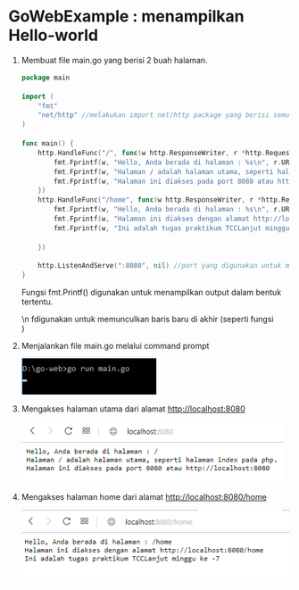 # GoWebExample : menampilkan Hello-world

1. Membuat file main.go yang berisi 2 buah halaman.

    ```go
    package main

    import (
        "fmt"
        "net/http" //melakukan import net/http package yang berisi semua fungsi dari protokol HTTP
    )

    func main() {
        http.HandleFunc("/", func(w http.ResponseWriter, r *http.Request) { //halaman utama
            fmt.Fprintf(w, "Hello, Anda berada di halaman : %s\n", r.URL.Path)
            fmt.Fprintf(w, "Halaman / adalah halaman utama, seperti halaman index pada php.\n")
            fmt.Fprintf(w, "Halaman ini diakses pada port 8080 atau http://localhost:8080")
        })
        http.HandleFunc("/home", func(w http.ResponseWriter, r *http.Request) { //halaman home
            fmt.Fprintf(w, "Hello, Anda berada di halaman : %s\n", r.URL.Path)
            fmt.Fprintf(w, "Halaman ini diakses dengan alamat http://localhost:8080/home\n")
            fmt.Fprintf(w, "Ini adalah tugas praktikum TCCLanjut minggu ke -7")

        })

        http.ListenAndServe(":8080", nil) //port yang digunakan untuk mengakses yaitu di http://localhost:8080
    }

    ```

    Fungsi fmt.Printf() digunakan untuk menampilkan output dalam bentuk tertentu.

    \n fdigunakan untuk memunculkan baris baru di akhir (seperti fungsi <br>) 

2. Menjalankan file main.go melalui command prompt

    ![](hello-world/1.png)

3. Mengakses halaman utama dari alamat [http://localhost:8080](http://localhost:8080)

    ![](hello-world/2.png)

4. Mengakses halaman home dari alamat [http://localhost:8080/home](http://localhost:8080/home)

    ![](hello-world/3.png)


